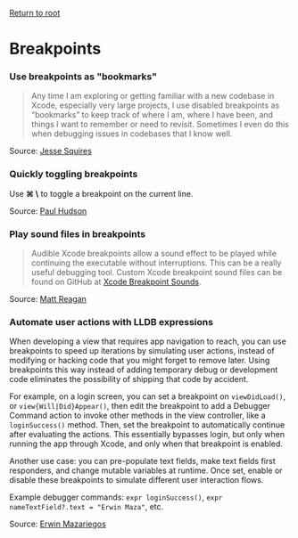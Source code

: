 [Return to root](README.md)

# Breakpoints

### Use breakpoints as "bookmarks"

> Any time I am exploring or getting familiar with a new codebase in Xcode, especially very large projects, I use disabled breakpoints as “bookmarks” to keep track of where I am, where I have been, and things I want to remember or need to revisit. Sometimes I even do this when debugging issues in codebases that I know well.

Source: [Jesse Squires](https://www.jessesquires.com/blog/2020/01/21/xcode-tip-breakpoints-as-bookmarks/)

### Quickly toggling breakpoints

Use **&#8984; \\** to toggle a breakpoint on the current line.

Source: [Paul Hudson](https://www.hackingwithswift.com/articles/229/24-quick-xcode-tips)

### Play sound files in breakpoints

> Audible Xcode breakpoints allow a sound effect to be played while continuing the executable without interruptions. This can be a really useful debugging tool. Custom Xcode breakpoint sound files can be found on GitHub at [Xcode Breakpoint Sounds](https://github.com/matthewreagan/Xcode-Breakpoint-Sounds).

Source: [Matt Reagan](http://mattreagandev.com/?article=20170306)

### Automate user actions with LLDB expressions

When developing a view that requires app navigation to reach, you can use breakpoints to speed up iterations by simulating user actions, instead of modifying or hacking code that you might forget to remove later. Using breakpoints this way instead of adding temporary debug or development code eliminates the possibility of shipping that code by accident.

For example, on a login screen, you can set a breakpoint on `viewDidLoad()`, or `view{Will|Did}Appear()`, then edit the breakpoint to add a Debugger Command action to invoke other methods in the view controller, like a `loginSuccess()` method. Then, set the breakpoint to automatically continue after evaluating the actions. This essentially bypasses login, but only when running the app through Xcode, and only when that breakpoint is enabled.

Another use case: you can pre-populate text fields, make text fields first responders, and change mutable variables at runtime. Once set, enable or disable these breakpoints to simulate different user interaction flows.

Example debugger commands: `expr loginSuccess()`, `expr nameTextField?.text = "Erwin Maza"`, etc.

Source: [Erwin Mazariegos](https://github.com/erwinmaza)